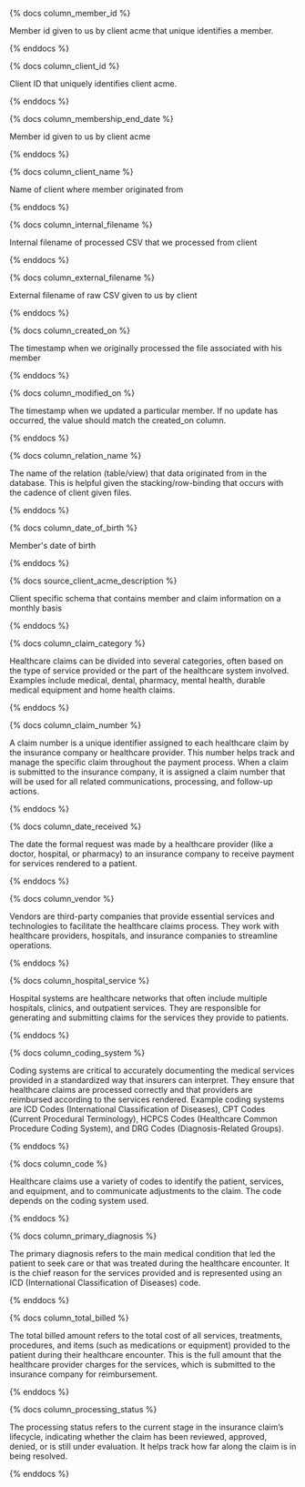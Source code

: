 
{% docs column_member_id %}

Member id given to us by client acme that unique identifies a member.

{% enddocs %}

{% docs column_client_id %}

Client ID that uniquely identifies client acme.

{% enddocs %}

{% docs column_membership_end_date %}

Member id given to us by client acme

{% enddocs %}

{% docs column_client_name %}

Name of client where member originated from

{% enddocs %}

{% docs column_internal_filename %}

Internal filename of processed CSV that we processed from client

{% enddocs %}

{% docs column_external_filename %}

External filename of raw CSV given to us by client

{% enddocs %}

{% docs column_created_on %}

The timestamp when we originally processed the file associated with his member

{% enddocs %}

{% docs column_modified_on %}

The timestamp when we updated a particular member. If no update has occurred, the value should match the created_on column.

{% enddocs %}

{% docs column_relation_name %}

The name of the relation (table/view) that data originated from in the database. This is helpful given the stacking/row-binding that occurs with the cadence of client given files.

{% enddocs %}

{% docs column_date_of_birth %}

Member's date of birth

{% enddocs %}

{% docs source_client_acme_description %}

Client specific schema that contains member and claim information on a monthly basis

{% enddocs %}

{% docs column_claim_category %}

Healthcare claims can be divided into several categories, often based on the type of service provided or the part of the healthcare system involved. Examples include medical, dental, pharmacy, mental health, durable medical equipment and home health claims.

{% enddocs %}

{% docs column_claim_number %}

A claim number is a unique identifier assigned to each healthcare claim by the insurance company or healthcare provider. This number helps track and manage the specific claim throughout the payment process. When a claim is submitted to the insurance company, it is assigned a claim number that will be used for all related communications, processing, and follow-up actions.

{% enddocs %}

{% docs column_date_received %}

The date the formal request was made by a healthcare provider (like a doctor, hospital, or pharmacy) to an insurance company to receive payment for services rendered to a patient.

{% enddocs %}

{% docs column_vendor %}

Vendors are third-party companies that provide essential services and technologies to facilitate the healthcare claims process. They work with healthcare providers, hospitals, and insurance companies to streamline operations.

{% enddocs %}

{% docs column_hospital_service %}

Hospital systems are healthcare networks that often include multiple hospitals, clinics, and outpatient services. They are responsible for generating and submitting claims for the services they provide to patients.

{% enddocs %}

{% docs column_coding_system %}

Coding systems are critical to accurately documenting the medical services provided in a standardized way that insurers can interpret. They ensure that healthcare claims are processed correctly and that providers are reimbursed according to the services rendered. Example coding systems are ICD Codes (International Classification of Diseases), CPT Codes (Current Procedural Terminology), HCPCS Codes (Healthcare Common Procedure Coding System), and DRG Codes (Diagnosis-Related Groups).

{% enddocs %}

{% docs column_code %}

Healthcare claims use a variety of codes to identify the patient, services, and equipment, and to communicate adjustments to the claim. The code depends on the coding system used.

{% enddocs %}

{% docs column_primary_diagnosis %}

The primary diagnosis refers to the main medical condition that led the patient to seek care or that was treated during the healthcare encounter. It is the chief reason for the services provided and is represented using an ICD (International Classification of Diseases) code.

{% enddocs %}

{% docs column_total_billed %}

The total billed amount refers to the total cost of all services, treatments, procedures, and items (such as medications or equipment) provided to the patient during their healthcare encounter. This is the full amount that the healthcare provider charges for the services, which is submitted to the insurance company for reimbursement.

{% enddocs %}

{% docs column_processing_status %}

The processing status refers to the current stage in the insurance claim’s lifecycle, indicating whether the claim has been reviewed, approved, denied, or is still under evaluation. It helps track how far along the claim is in being resolved.

{% enddocs %}